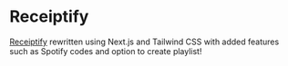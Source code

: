 # Receiptify

[Receiptify](https://github.com/michellexliu/receiptify) rewritten using Next.js and Tailwind CSS with added features such as Spotify codes and option to create playlist!

